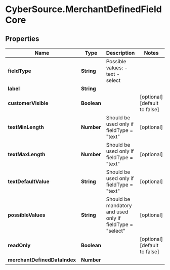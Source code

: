 # CyberSource.MerchantDefinedFieldCore

## Properties
Name | Type | Description | Notes
------------ | ------------- | ------------- | -------------
**fieldType** | **String** | Possible values: - text - select | 
**label** | **String** |  | 
**customerVisible** | **Boolean** |  | [optional] [default to false]
**textMinLength** | **Number** | Should be used only if fieldType = \"text\" | [optional] 
**textMaxLength** | **Number** | Should be used only if fieldType = \"text\" | [optional] 
**textDefaultValue** | **String** | Should be used only if fieldType = \"text\" | [optional] 
**possibleValues** | **String** | Should be mandatory and used only if fieldType = \"select\" | [optional] 
**readOnly** | **Boolean** |  | [optional] [default to false]
**merchantDefinedDataIndex** | **Number** |  | 


